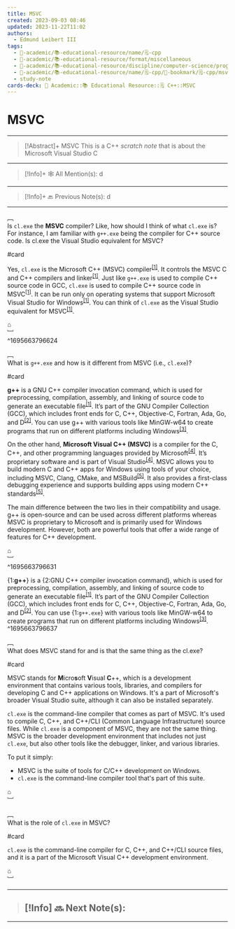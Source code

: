 ```yaml
---
title: MSVC
created: 2023-09-03 08:46
updated: 2023-11-22T11:02
authors:
  - Edmund Leibert III
tags:
  - 🔴-academic/📚-educational-resource/name/🗒️-cpp
  - 🔴-academic/📚-educational-resource/format/miscellaneous
  - 🔴-academic/📚-educational-resource/discipline/computer-science/programming-language/cpp
  - 🔴-academic/📚-educational-resource/name/🗒️-cpp/🔖-bookmark/🗒️-cpp/msvc
  - study-note
cards-deck: 🔴 Academic::📚 Educational Resource::🗒️ C++::MSVC
---
```


# MSVC

---

> [!Abstract]+ MSVC
> This is a C++ _scratch note_ that is about the Microsoft Visual Studio C

---

 > [!Info]+ 🕸️ All Mention(s): 
 > d

---

 > [!Info]+ 🔙️ Previous Note(s): 
 > d

---

﹇<br>
Is `cl.exe` the **MSVC** compiler? Like, how should I think of what `cl.exe` is? For instance, I am familiar with `g++.exe` being the compiler for C++ source code. Is cl.exe the Visual Studio equivalent for MSVC?

#card 

Yes, `cl.exe` is the Microsoft C++ (MSVC) compiler<sup>[\[1\]](https://learn.microsoft.com/en-us/cpp/build/reference/compiler-options?view=msvc-170)</sup>. It controls the MSVC C and C++ compilers and linker<sup>[\[1\]](https://learn.microsoft.com/en-us/cpp/build/reference/compiler-options?view=msvc-170)</sup>. Just like `g++.exe` is used to compile C++ source code in GCC, `cl.exe` is used to compile C++ source code in MSVC<sup>[\[1\]](https://learn.microsoft.com/en-us/cpp/build/reference/compiler-options?view=msvc-170)</sup>. It can be run only on operating systems that support Microsoft Visual Studio for Windows<sup>[\[1\]](https://learn.microsoft.com/en-us/cpp/build/reference/compiler-options?view=msvc-170)</sup>. You can think of `cl.exe` as the Visual Studio equivalent for MSVC<sup>[\[1\]](https://learn.microsoft.com/en-us/cpp/build/reference/compiler-options?view=msvc-170)</sup>.

⌂
<br>﹈<br>^1695663796624



﹇<br>
What is `g++.exe` and how is it different from MSVC (i.e., `cl.exe`)?

#card 

**g++** is a GNU C++ compiler invocation command, which is used for preprocessing, compilation, assembly, and linking of source code to generate an executable file<sup>[\[1\]](https://www.geeksforgeeks.org/compiling-with-g-plus-plus/)</sup>. It’s part of the GNU Compiler Collection (GCC), which includes front ends for C, C++, Objective-C, Fortran, Ada, Go, and D<sup>[\[2\]](https://gcc.gnu.org/)</sup>. You can use g++ with various tools like MinGW-w64 to create programs that run on different platforms including Windows<sup>[\[3\]](https://code.visualstudio.com/docs/cpp/config-mingw)</sup>.

On the other hand, **Microsoft Visual C++ (MSVC)** is a compiler for the C, C++, and other programming languages provided by Microsoft<sup>[\[4\]](https://en.wikipedia.org/wiki/Microsoft_Visual_C%2B%2B)</sup>. It’s proprietary software and is part of Visual Studio<sup>[\[4\]](https://en.wikipedia.org/wiki/Microsoft_Visual_C%2B%2B)</sup>. MSVC allows you to build modern C and C++ apps for Windows using tools of your choice, including MSVC, Clang, CMake, and MSBuild<sup>[\[5\]](https://visualstudio.microsoft.com/vs/features/cplusplus/)</sup>. It also provides a first-class debugging experience and supports building apps using modern C++ standards<sup>[\[5\]](https://visualstudio.microsoft.com/vs/features/cplusplus/)</sup>.

The main difference between the two lies in their compatibility and usage. g++ is open-source and can be used across different platforms whereas MSVC is proprietary to Microsoft and is primarily used for Windows development. However, both are powerful tools that offer a wide range of features for C++ development.

⌂
<br>﹈<br>^1695663796631



{1:**g++**} is a {2:GNU C++ compiler invocation command}, which is used for preprocessing, compilation, assembly, and linking of source code to generate an executable file<sup>[\[1\]](https://www.geeksforgeeks.org/compiling-with-g-plus-plus/)</sup>. It’s part of the GNU Compiler Collection (GCC), which includes front ends for C, C++, Objective-C, Fortran, Ada, Go, and D<sup>[\[2\]](https://gcc.gnu.org/)</sup>. You can use {1:`g++.exe`} with various tools like MinGW-w64 to create programs that run on different platforms including Windows<sup>[\[3\]](https://code.visualstudio.com/docs/cpp/config-mingw)</sup>.
^1695663796637


﹇<br>
What does MSVC stand for and is that the same thing as the cl.exe?

#card 

MSVC stands for **M**icro**s**oft **V**isual **C**++, which is a development environment that contains various tools, libraries, and compilers for developing C and C++ applications on Windows. It's a part of Microsoft's broader Visual Studio suite, although it can also be installed separately.

`cl.exe` is the command-line compiler that comes as part of MSVC. It's used to compile C, C++, and C++/CLI (Common Language Infrastructure) source files. While `cl.exe` is a component of MSVC, they are not the same thing. MSVC is the broader development environment that includes not just `cl.exe`, but also other tools like the debugger, linker, and various libraries.

To put it simply:
- MSVC is the suite of tools for C/C++ development on Windows.
- `cl.exe` is the command-line compiler tool that's part of this suite.

⌂
<br>﹈<br>


﹇<br>
What is the role of `cl.exe` in MSVC?

#card 

`cl.exe` is the command-line compiler for C, C++, and C++/CLI source files, and it is a part of the Microsoft Visual C++ development environment. 

⌂
<br>﹈<br>


---

> [!Info] 🔜 Next Note(s):
> - 

---



